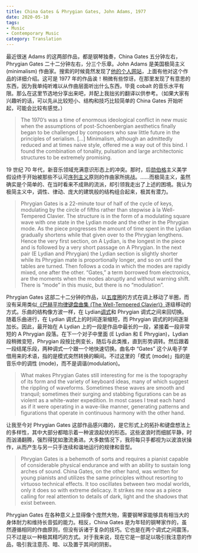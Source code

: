 ```yaml
---
title: China Gates & Phrygian Gates, John Adams, 1977
date: 2020-05-10
tags:
- Music
- Contemporary Music
category: Translation
---
```


最近很迷 Adams 的这两部作品，都是钢琴独奏，China Gates 五分钟左右，Phrygian Gates 二十二分钟左右，分三个乐章。John Adams 是美国极简主义(minimalism) 作曲家。搜索的时候竟然发现了[他的个人网站](https://www.earbox.com/phrygian-gates-china-gates/)，上面有他对这个作品的详细介绍。这可是 1977 年的作品诶！稍微有些惊讶。在那里发现了有意思的东西，因为我单纯听难以从作曲层面听出什么东西，毕竟 cobalt 的音乐水平有限。那么在这里节选地分享出来吧，并配上我拙劣的翻译以供参考。（如果大家有兴趣听的话，可以先从比较短小、结构和技巧比较简单的 China Gates 开始听起，可能会比较有感觉。）

> The 1970’s was a time of enormous ideological conflict in new music when the assumptions of post-Schoenbergian aesthetics finally began to be challenged by composers who saw little future in the principles of serialism. \[…\] Minimalism, although an admittedly reduced and at times naive style, offered me a way out of this bind. I found the combination of tonality, pulsation and large architectonic structures to be extremely promising.

19 世纪 70 年代，新音乐领域充满意识形态上的冲突。那时，后[勋伯格](https://en.wikipedia.org/wiki/Arnold_Schoenberg)主义美学假设终于开始被那些不认可[序列主义](https://en.wikipedia.org/wiki/Serialism)原则的作曲家所挑战。……而极简主义，虽然确实是个简单的、在当时看来不成熟的流派，却引领我走出了上述的困境。我认为极简主义中，调性、律动、庞大的建筑般的结构组合起来，极其有潜力。

> Phrygian Gates is a 22-minute tour of half of the cycle of keys, modulating by the circle of fifths rather than stepwise à la Well-Tempered Clavier. The structure is in the form of a modulating square wave with one state in the Lydian mode and the other in the Phrygian mode. As the piece progresses the amount of time spent in the Lydian gradually shortens while that given over to the Phrygian lengthens. Hence the very first section, on A Lydian, is the longest in the piece and is followed by a very short passage on A Phrygian. In the next pair (E Lydian and Phrygian) the Lydian section is slightly shorter while its Phrygian mate is proportionally longer, and so on until the tables are turned. Then follows a coda in which the modes are rapidly mixed, one after the other. “Gates,” a term borrowed from electronics, are the moments when the modes abruptly and without warning shift. There is “mode” in this music, but there is no “modulation”.

Phrygian Gates 这部二十二分钟的作品，以[五度圈](https://en.wikipedia.org/wiki/Circle_of_fifths)的方式在调上移动了半圈，而没有采用类似[《巴赫平均律键盘曲集 (The Well-Tempered Clavier)》](https://en.wikipedia.org/wiki/The_Well-Tempered_Clavier)逐级移动的方式。乐曲的结构像方波一样，在 Lydian[调式](<https://en.wikipedia.org/wiki/Mode_(music)>)和 Phrygian 调式之间来回切换。随着乐曲进行，在 Lydian 调式上的时间逐渐缩短，而 Phrygian 调式的时间逐渐加长。因此，最开始在 A Lydian 上的一段是作品中最长的一段，紧接着一段非常短的 A Phrygian 段落。在下一个对子中里面 (E Lydian 和 E Phrygian)，Lydian 段稍微变短，Phrygian 段按比例变长，随后与此类推，直到形势调转。然后跟着一段结尾乐段，两种调式一个跟一个地快速切换。曲名中 “Gates” 这个从电子学借用来的术语，指的是模式突然转换的瞬间。不过这里的「模式 (mode)」指的是音乐中的调性 (mode)，而不是调谐(modulation)。

> What makes Phrygian Gates still interesting for me is the topography of its form and the variety of keyboard ideas, many of which suggest the rippling of waveforms. Sometimes these waves are smooth and tranquil; sometimes their surging and stabbing figurations can be as violent as a white-water expedition. In most cases I treat each hand as if it were operating in a wave-like manner, generating patterns and figurations that operate in continuous harmony with the other hand.

让我至今对 Phrygian Gates 这部作品感兴趣的，是它形式上的拓扑和键盘想法上的多样性，其中大部分都暗示着一种波浪起伏的形态。这些波浪时而细腻平静，时而汹涌翻腾，强烈得犹如激流勇进。大多数情况下，我将每只手都视为以波浪状操作，从而产生与另一只手连续和谐地运行的规律和音型。

> Phrygian Gates is a behemoth of sorts and requires a pianist capable of considerable physical endurance and with an ability to sustain long arches of sound. China Gates, on the other hand, was written for young pianists and utilizes the same principles without resorting to virtuoso technical effects. It too oscillates between two modal worlds, only it does so with extreme delicacy. It strikes me now as a piece calling for real attention to details of dark, light and the shadows that exist between.

Phrygian Gates 在各种意义上显得像个庞然大物，需要钢琴家能够具有相当大的身体耐力和维持长音弧的能力。相反，China Gates 是为年轻的钢琴家作的，虽然遵循相同的作曲原则，但没有诉诸于复杂的技巧。它也是在两个调式之间震荡，只不过是以一种极其精巧的方式。对于我来说，现在它是一部足以吸引我注意的作品，吸引我注意亮、暗、以及置于其间的阴影。
